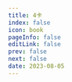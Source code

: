 ```yaml
---
title: 4卡
index: false
icon: book
pageInfo: false
editLink: false
prev: false
next: false
date: 2023-08-05
---
```

